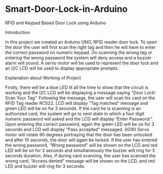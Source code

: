 # Smart-Door-Lock-in-Arduino

RFID and Keypad Based Door Lock using Arduino

Introduction

In this project we created an Arduino UNO, RFID reader door lock. To open the door the user will first scan the right tag and then he will have to enter the correct password on numeric keypad. On scanning the wrong tag or entering the wrong password the system will deny access and a buzzer alarm will sound. A servo motor will be used to represent the door lock and an I2C LCD will be used to display appropriate prompts.


Explanation about Working of Project

Firstly, there will be a blue LED lit all the time to show that the circuit is working and the I2C LCD will be displaying a message saying “Door Lock! Scan Your Tag”. Following the message, the user will scan his card on the RFID Tag reader RC522. LCD will display “Tag matched” message and green LED will be on for 3 seconds.  If the card he is scanning is an authorized card, the system will go to next state in which a four digit numeric password will asked and the LCD will display “Enter Password:”. Upon entering the correct password, again the green LED will be on for 3 seconds and LCD will display “Pass accepted” messaged. SG90 Servo motor will rotate 90 degrees portraying that the door has been unlocked and after 10 seconds, the door will again be locked. If the user has entered the wrong password, “Wrong password” will be shown on the LCD and red LED will be on for 3 seconds and simultaneously the buzzer will ring for 3 seconds duration. Also, if during card scanning, the user has scanned the wrong card, “Access denied” message will be shown on the LCD, and red LED and buzzer will ring for 3 seconds. 
